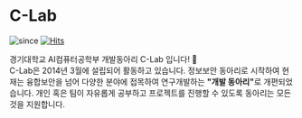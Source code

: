 # C-Lab

![since](https://img.shields.io/badge/Since-2014-blue)
[![Hits](https://hits.seeyoufarm.com/api/count/incr/badge.svg?url=https%3A%2F%2Fgithub.com%2FKGU-C-Lab&count_bg=%2379C83D&title_bg=%23555555&icon=&icon_color=%23E7E7E7&title=hits&edge_flat=false)](https://hits.seeyoufarm.com)

경기대학교 AI컴퓨터공학부 개발동아리 C-Lab 입니다! 👋  
C-Lab은 2014년 3월에 설립되어 활동하고 있습니다. 정보보안 동아리로 시작하여 현재는 융합보안을 넘어 다양한 분야에 접목하여 연구개발하는 <b>"개발 동아리"</b>로 개편되었습니다. 개인 혹은 팀이 자유롭게 공부하고 프로젝트를 진행할 수 있도록 동아리는 모든 것을 지원합니다.
